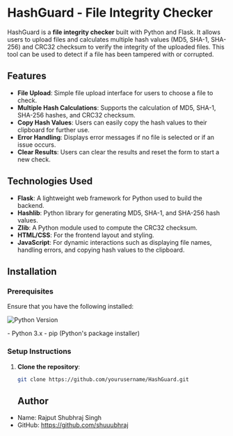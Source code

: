 # HashGuard - File Integrity Checker

HashGuard is a **file integrity checker** built with Python and Flask. It allows users to upload files and calculates multiple hash values (MD5, SHA-1, SHA-256) and CRC32 checksum to verify the integrity of the uploaded files. This tool can be used to detect if a file has been tampered with or corrupted.

## Features

- **File Upload**: Simple file upload interface for users to choose a file to check.
- **Multiple Hash Calculations**: Supports the calculation of MD5, SHA-1, SHA-256 hashes, and CRC32 checksum.
- **Copy Hash Values**: Users can easily copy the hash values to their clipboard for further use.
- **Error Handling**: Displays error messages if no file is selected or if an issue occurs.
- **Clear Results**: Users can clear the results and reset the form to start a new check.

## Technologies Used

- **Flask**: A lightweight web framework for Python used to build the backend.
- **Hashlib**: Python library for generating MD5, SHA-1, and SHA-256 hash values.
- **Zlib**: A Python module used to compute the CRC32 checksum.
- **HTML/CSS**: For the frontend layout and styling.
- **JavaScript**: For dynamic interactions such as displaying file names, handling errors, and copying hash values to the clipboard.

## Installation

### Prerequisites

Ensure that you have the following installed:
<p align="left">
  <img alt="Python Version" src="https://img.shields.io/badge/Python-3.x-blue.svg">
</p>
- Python 3.x
- pip (Python's package installer)

### Setup Instructions

1. **Clone the repository**:
   ```bash
   git clone https://github.com/yourusername/HashGuard.git

   
<p>
  <ul>
    <h2>Author</h2>
    <li>Name: Rajput Shubhraj Singh</li>
    <li>GitHub: <a href="https://github.com/shuuubhraj">https://github.com/shuuubhraj</a></li>
  </ul>
</p>
